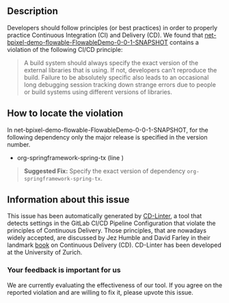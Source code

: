 
## Description
Developers should follow principles (or best practices) in order to properly practice Continuous Integration (CI) and Delivery (CD).
We found that [net-bpixel-demo-flowable-FlowableDemo-0-0-1-SNAPSHOT](https://gitlab.com/bpixel-academy/flowable/blob/master/.gitlab-ci.yml) contains a violation of the following CI/CD principle:

> A build system should always specify the exact version of the external libraries that is using.
If not, developers can’t reproduce the build. Failure to be absolutely specific also leads to an occasional long debugging session tracking down strange errors due to people or build systems using different versions of libraries.

## How to locate the violation

In net-bpixel-demo-flowable-FlowableDemo-0-0-1-SNAPSHOT, for the following dependency only the major release is specified in the version number.

* org-springframework-spring-tx (line )

> **Suggested Fix:** Specify the exact version of dependency `org-springframework-spring-tx`.

## Information about this issue

This issue has been automatically generated by [CD-Linter](https://gitlab.com/Jancso/configuration-analytics), a tool that detects settings in the GitLab CI/CD Pipeline Configuration that violate the principles of Continuous Delivery. Those principles, that are nowadays widely accepted, are discussed by Jez Humble and David Farley in their landmark [book](https://www.oreilly.com/library/view/continuous-delivery-reliable/9780321670250/) on Continuous Delivery (CD). CD-Linter has been developed at the University of Zurich.

### Your feedback is important for us
We are currently evaluating the effectiveness of our tool. If you agree on the reported violation and are willing to fix it, please upvote this issue.